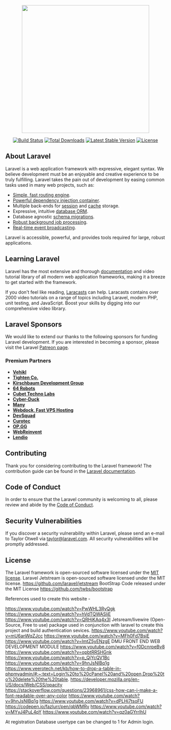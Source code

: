 <p align="center"><a href="https://laravel.com" target="_blank"><img src="https://raw.githubusercontent.com/laravel/art/master/logo-lockup/5%20SVG/2%20CMYK/1%20Full%20Color/laravel-logolockup-cmyk-red.svg" width="400"></a></p>

<p align="center">
<a href="https://travis-ci.org/laravel/framework"><img src="https://travis-ci.org/laravel/framework.svg" alt="Build Status"></a>
<a href="https://packagist.org/packages/laravel/framework"><img src="https://img.shields.io/packagist/dt/laravel/framework" alt="Total Downloads"></a>
<a href="https://packagist.org/packages/laravel/framework"><img src="https://img.shields.io/packagist/v/laravel/framework" alt="Latest Stable Version"></a>
<a href="https://packagist.org/packages/laravel/framework"><img src="https://img.shields.io/packagist/l/laravel/framework" alt="License"></a>
</p>

## About Laravel

Laravel is a web application framework with expressive, elegant syntax. We believe development must be an enjoyable and creative experience to be truly fulfilling. Laravel takes the pain out of development by easing common tasks used in many web projects, such as:

- [Simple, fast routing engine](https://laravel.com/docs/routing).
- [Powerful dependency injection container](https://laravel.com/docs/container).
- Multiple back-ends for [session](https://laravel.com/docs/session) and [cache](https://laravel.com/docs/cache) storage.
- Expressive, intuitive [database ORM](https://laravel.com/docs/eloquent).
- Database agnostic [schema migrations](https://laravel.com/docs/migrations).
- [Robust background job processing](https://laravel.com/docs/queues).
- [Real-time event broadcasting](https://laravel.com/docs/broadcasting).

Laravel is accessible, powerful, and provides tools required for large, robust applications.

## Learning Laravel

Laravel has the most extensive and thorough [documentation](https://laravel.com/docs) and video tutorial library of all modern web application frameworks, making it a breeze to get started with the framework.

If you don't feel like reading, [Laracasts](https://laracasts.com) can help. Laracasts contains over 2000 video tutorials on a range of topics including Laravel, modern PHP, unit testing, and JavaScript. Boost your skills by digging into our comprehensive video library.

## Laravel Sponsors

We would like to extend our thanks to the following sponsors for funding Laravel development. If you are interested in becoming a sponsor, please visit the Laravel [Patreon page](https://patreon.com/taylorotwell).

### Premium Partners

- **[Vehikl](https://vehikl.com/)**
- **[Tighten Co.](https://tighten.co)**
- **[Kirschbaum Development Group](https://kirschbaumdevelopment.com)**
- **[64 Robots](https://64robots.com)**
- **[Cubet Techno Labs](https://cubettech.com)**
- **[Cyber-Duck](https://cyber-duck.co.uk)**
- **[Many](https://www.many.co.uk)**
- **[Webdock, Fast VPS Hosting](https://www.webdock.io/en)**
- **[DevSquad](https://devsquad.com)**
- **[Curotec](https://www.curotec.com/services/technologies/laravel/)**
- **[OP.GG](https://op.gg)**
- **[WebReinvent](https://webreinvent.com/?utm_source=laravel&utm_medium=github&utm_campaign=patreon-sponsors)**
- **[Lendio](https://lendio.com)**

## Contributing

Thank you for considering contributing to the Laravel framework! The contribution guide can be found in the [Laravel documentation](https://laravel.com/docs/contributions).

## Code of Conduct

In order to ensure that the Laravel community is welcoming to all, please review and abide by the [Code of Conduct](https://laravel.com/docs/contributions#code-of-conduct).

## Security Vulnerabilities

If you discover a security vulnerability within Laravel, please send an e-mail to Taylor Otwell via [taylor@laravel.com](mailto:taylor@laravel.com). All security vulnerabilities will be promptly addressed.

## License

The Laravel framework is open-sourced software licensed under the [MIT license](https://opensource.org/licenses/MIT).
Laravel Jetstream is open-sourced software licensed under the MIT license. https://github.com/laravel/jetstream
BootStrap  Code released under the MIT License https://github.com/twbs/bootstrap


References used to create this website - 

https://www.youtube.com/watch?v=PwWHL3RyQgk 
https://www.youtube.com/watch?v=hVdTQWASliE 
https://www.youtube.com/watch?v=QRHjKAq4x3I 
Jetsream/livewire (Open-Source, Free to use) package used in conjunction with laravel to create this project and build authentication sevices.
https://www.youtube.com/watch?v=mU6anWqZJcc 
https://www.youtube.com/watch?v=MFh0Fd7BsjE 
https://www.youtube.com/watch?v=ImtZ5yENzgE 
DMU FRONT END WEB DEVELOPMENT MODULE
https://www.youtube.com/watch?v=f0DcnrpeBv8 
https://www.youtube.com/watch?v=opbtRRSHGnk 
https://www.youtube.com/watch?v=p_QjYcQV1Bc 
https://www.youtube.com/watch?v=9hnJsNIBq1g
https://www.veerotech.net/kb/how-to-drop-a-table-in-phpmyadmin/#:~:text=Login%20to%20cPanel%20and%20open,Drop%20to%20delete%20the%20table. 
https://developer.mozilla.org/en-US/docs/Web/CSS/opacity
https://stackoverflow.com/questions/23968961/css-how-can-i-make-a-font-readable-over-any-color
https://www.youtube.com/watch?v=9hnJsNIBq1g
https://www.youtube.com/watch?v=dPLHi7tsoFU
https://codepen.io/fazlurr/pen/qbWMRv
https://www.youtube.com/watch?v=MYyJ4PuL4pY
https://www.youtube.com/watch?v=qz0aGYrrlhU

At registration Database usertype can be changed to 1 for Admin login.